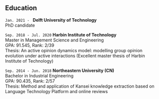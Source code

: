 ## Education
`Jan. 2021 - `
__Delft University of Technology__\
PhD candidate

`Sep. 2018 - Jul. 2020`
__Harbin Institute of Technology__\
Master in Management Science and Engineering\
GPA: 91.545, Rank: 2/39\
Thesis: An active opinion dynamics model: modelling group opinion evolution under active interactions (Excellent master thesis of Harbin Institute of Technology)

`Sep. 2014 - Jun. 2018`
__Northeastern University (CN)__\
Bachelor in Industrial Engineering\
GPA: 90.435, Rank: 2/57\
Thesis: Method and application of Kansei knowledge extraction based on Language Technology Platform and online reviews
